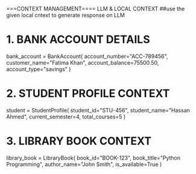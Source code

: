 ===CONTEXT MANAGEMENT====
LLM & LOCAL CONTEXT
##use the given local cntext to generate response on LLM
# 1. BANK ACCOUNT DETAILS

bank_account = BankAccount(
    account_number="ACC-789456",
    customer_name="Fatima Khan",
    account_balance=75500.50,
    account_type="savings"
)

# 2. STUDENT PROFILE CONTEXT

student = StudentProfile(
    student_id="STU-456",
    student_name="Hassan Ahmed",
    current_semester=4,
    total_courses=5
)

# 3. LIBRARY BOOK CONTEXT
library_book = LibraryBook(
    book_id="BOOK-123",
    book_title="Python Programming",
    author_name="John Smith",
    is_available=True
)
